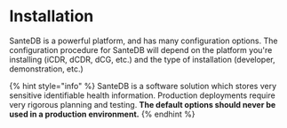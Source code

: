 # Installation

SanteDB is a powerful platform, and has many configuration options. The configuration procedure for SanteDB will depend on the platform you're installing \(iCDR, dCDR, dCG, etc.\) and the type of installation \(developer, demonstration, etc.\)

{% hint style="info" %}
SanteDB is a software solution which stores very sensitive identifiable health information. Production deployments require very rigorous planning and testing. **The default options should never be used in a production environment.**
{% endhint %}

